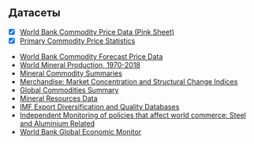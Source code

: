 ## Датасеты
- [x] [World Bank Commodity Price Data (Pink Sheet)](https://public.knoema.com/fwozvye/world-bank-commodity-price-data-pink-sheet)
- [x] [Primary Commodity Price Statistics](https://public.knoema.com/nvoozfc/primary-commodity-price-statistics)
- [World Bank Commodity Forecast Price Data](https://public.knoema.com/ztbgeff/world-bank-commodity-forecast-price-data-october-2024)
- [World Mineral Production, 1970-2018](https://public.knoema.com/opomyfd/world-mineral-production-1970-2018)
- [Mineral Commodity Summaries](https://public.knoema.com/rgvumdg/mineral-commodity-summaries)
- [Merchandise: Market Concentration and Structural Change Indices](https://public.knoema.com/rcbyefg/merchandise-market-concentration-and-structural-change-indices)
- [Global Commodities Summary](https://public.knoema.com/ikaygle/global-commodities-summary)
- [Mineral Resources Data](https://public.knoema.com/mhicblg/mineral-resources-data-mrds)
- [IMF Export Diversification and Quality Databases](https://public.knoema.com/vfcvtl/imf-export-diversification-and-quality-databases)
- [Independent Monitoring of policies that affect world commerce: Steel and Aluminium Related](https://public.knoema.com/oawffpg/independent-monitoring-of-policies-that-affect-world-commerce-steel-and-aluminium-related)
- [World Bank Global Economic Monitor](https://public.knoema.com/qhpqgye/world-bank-global-economic-monitor)

